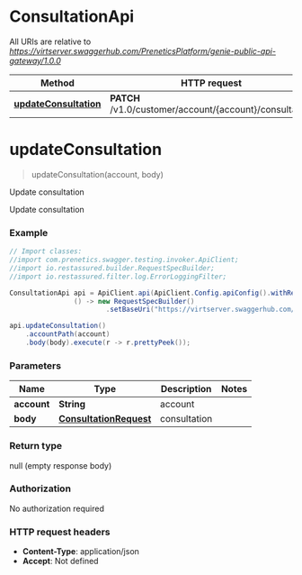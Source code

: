 # ConsultationApi

All URIs are relative to *https://virtserver.swaggerhub.com/PreneticsPlatform/genie-public-api-gateway/1.0.0*

Method | HTTP request | Description
------------- | ------------- | -------------
[**updateConsultation**](ConsultationApi.md#updateConsultation) | **PATCH** /v1.0/customer/account/{account}/consultation | Update consultation


<a name="updateConsultation"></a>
# **updateConsultation**
> updateConsultation(account, body)

Update consultation

Update consultation

### Example
```java
// Import classes:
//import com.prenetics.swagger.testing.invoker.ApiClient;
//import io.restassured.builder.RequestSpecBuilder;
//import io.restassured.filter.log.ErrorLoggingFilter;

ConsultationApi api = ApiClient.api(ApiClient.Config.apiConfig().withReqSpecSupplier(
                () -> new RequestSpecBuilder()
                        .setBaseUri("https://virtserver.swaggerhub.com/PreneticsPlatform/genie-public-api-gateway/1.0.0"))).consultation();

api.updateConsultation()
    .accountPath(account)
    .body(body).execute(r -> r.prettyPeek());
```

### Parameters

Name | Type | Description  | Notes
------------- | ------------- | ------------- | -------------
 **account** | **String**| account |
 **body** | [**ConsultationRequest**](ConsultationRequest.md)| consultation |

### Return type

null (empty response body)

### Authorization

No authorization required

### HTTP request headers

 - **Content-Type**: application/json
 - **Accept**: Not defined

